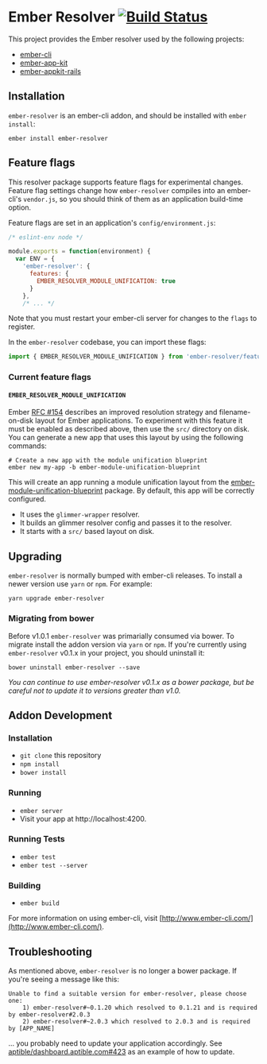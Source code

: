 # Ember Resolver [![Build Status](https://travis-ci.org/ember-cli/ember-resolver.svg?branch=master)](https://travis-ci.org/ember-cli/ember-resolver)


This project provides the Ember resolver used by the following projects:

* [ember-cli](https://github.com/ember-cli/ember-cli)
* [ember-app-kit](https://github.com/stefanpenner/ember-app-kit)
* [ember-appkit-rails](https://github.com/DavyJonesLocker/ember-appkit-rails)

## Installation

`ember-resolver` is an ember-cli addon, and should be installed with `ember install`:

```
ember install ember-resolver
```

## Feature flags

This resolver package supports feature flags for experimental changes. Feature
flag settings change how `ember-resolver` compiles into an ember-cli's
`vendor.js`, so you should think of them as an application build-time option.

Feature flags are set in an application's `config/environment.js`:

```js
/* eslint-env node */

module.exports = function(environment) {
  var ENV = {
    'ember-resolver': {
      features: {
        EMBER_RESOLVER_MODULE_UNIFICATION: true
      }
    },
    /* ... */
```

Note that you must restart your ember-cli server for changes to the `flags` to
register.

In the `ember-resolver` codebase, you can import these flags:

```js
import { EMBER_RESOLVER_MODULE_UNIFICATION } from 'ember-resolver/features';
```

### Current feature flags

#### `EMBER_RESOLVER_MODULE_UNIFICATION`

Ember [RFC #154](https://github.com/emberjs/rfcs/blob/master/text/0143-module-unification.md)
describes an improved resolution strategy and filename-on-disk
layout for Ember applications. To experiment with this feature
it must be enabled as described above, then use the `src/`
directory on disk. You can generate a new app that uses
this layout by using the following commands:

```
# Create a new app with the module unification blueprint
ember new my-app -b ember-module-unification-blueprint
```

This will create an app running a module unification layout from
the
[ember-module-unification-blueprint](https://github.com/emberjs/ember-module-unification-blueprint)
package. By default, this app will be correctly configured.

  * It uses the `glimmer-wrapper` resolver.
  * It builds an glimmer resolver config and passes it to the resolver.
  * It starts with a `src/` based layout on disk.

## Upgrading

`ember-resolver` is normally bumped with ember-cli releases. To install a newer
version use `yarn` or `npm`. For example:

```
yarn upgrade ember-resolver
```

### Migrating from bower

Before v1.0.1 `ember-resolver` was primarially consumed via bower. To migrate
install the addon version via `yarn` or `npm`. If you're currently using
`ember-resolver` v0.1.x in your project, you should uninstall it:

```
bower uninstall ember-resolver --save
```

_You can continue to use ember-resolver v0.1.x as a bower package, but be
careful not to update it to versions greater than v1.0._

## Addon Development

### Installation

* `git clone` this repository
* `npm install`
* `bower install`

### Running

* `ember server`
* Visit your app at http://localhost:4200.

### Running Tests

* `ember test`
* `ember test --server`

### Building

* `ember build`

For more information on using ember-cli, visit [http://www.ember-cli.com/](http://www.ember-cli.com/).

## Troubleshooting

As mentioned above, `ember-resolver` is no longer a bower package.  If you're seeing a message like this:

```
Unable to find a suitable version for ember-resolver, please choose one:
    1) ember-resolver#~0.1.20 which resolved to 0.1.21 and is required by ember-resolver#2.0.3
    2) ember-resolver#~2.0.3 which resolved to 2.0.3 and is required by [APP_NAME]
```

... you probably need to update your application accordingly.  See [aptible/dashboard.aptible.com#423](https://github.com/aptible/dashboard.aptible.com/pull/423/files) as an example of how to update.
